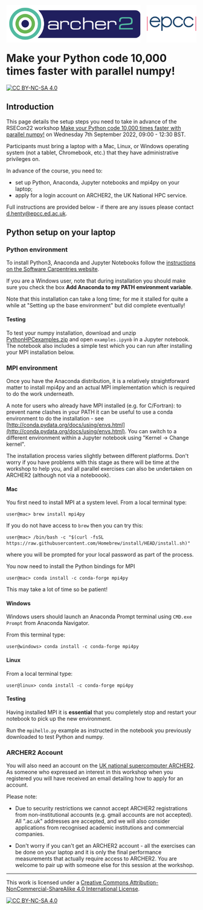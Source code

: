 <img src="./images/Archer2_logo.png" width="355" height="100"
align="left"> <img src="./images/epcc_logo.jpg" align="right"
width="133" height="100">

<br /><br /><br /><br /><br />

# Make your Python code 10,000 times faster with parallel numpy!

[![CC BY-NC-SA 4.0][cc-by-nc-sa-shield]][cc-by-nc-sa]

<h2>Introduction</h2>

This page details the setup steps you need to take in advance of the
RSECon22 workshop [Make your Python code 10,000 times faster with
parallel
numpy!](https://virtual.oxfordabstracts.com/#/event/3101/submission/103)
on Wednesday 7th September 2022, 09:00 - 12:30 BST.

Participants must bring a laptop with a Mac, Linux, or Windows
operating system (not a tablet, Chromebook, etc.) that they have
administrative privileges on.

In advance of the course, you need to:

  * set up Python, Anaconda, Jupyter notebooks and mpi4py on your laptop;
  * apply for a login account on ARCHER2, the UK National HPC service.

Full instructions are provided below - if there are any issues please
contact [d.henty@epcc.ed.ac.uk](mailto:d.henty@epcc.ed.ac.uk).

<h2>Python setup on your laptop</h2>

<h3>Python environment</h3>

To install Python3, Anaconda and Jupyter Notebooks follow the
[instructions on the Software Carpentries
website](https://swcarpentry.github.io/python-novice-inflammation/setup.html).

If you are a Windows user, note that during installation you should
make sure you check the box **Add Anaconda to my PATH environment
variable**.

Note that this installation can take a long time; for me it stalled
for quite a while at "Setting up the base environment" but did
complete eventually!

<h4>Testing</h4>

To test your numpy installation, download and unzip
[PythonHPCexamples.zip](https://github.com/davidhenty/PythonHPCprep/raw/master/PythonHPCexamples.zip)
and open `examples.ipynb` in a Jupyter notebook. The notebook also
includes a simple test which you can run after installing your MPI
installation below.

<h3>MPI environment</h3>

Once you have the Anaconda distribution, it is a relatively
straightforward matter to install mpi4py and an actual MPI
implementation which is required to do the work underneath.

A note for users who already have MPI installed (e.g. for C/Fortran):
to prevent name clashes in your PATH it can be useful to use a conda
environment to do the installation - see
[http://conda.pydata.org/docs/using/envs.html](http://conda.pydata.org/docs/using/envs.html). You
can switch to a different environment within a Jupyter notebook using
"Kernel -> Change kernel".

The installation process varies slightly between different
platforms. Don't worry if you have problems with this stage as there
will be time at the workshop to help you, and all parallel exercises
can also be undertaken on ARCHER2 (although not via a noteboook).

<h4>Mac</h4>

You first need to install MPI at a system level. From a local terminal
type:

````
user@mac> brew install mpi4py
````
If you do not have access to `brew` then you can try this:
````
user@mac> /bin/bash -c "$(curl -fsSL https://raw.githubusercontent.com/Homebrew/install/HEAD/install.sh)"
````
where you will be prompted for your local password as part of the process.

You now need to install the Python bindings for MPI

````
user@mac> conda install -c conda-forge mpi4py
````

This may take a lot of time so be patient!

<h4>Windows</h4>

Windows users should launch an Anaconda Prompt terminal using `CMD.exe
Prompt` from Anaconda Navigator.

From this terminal type:
````
user@windows> conda install -c conda-forge mpi4py
````

<h4>Linux</h4>

From a local terminal type:
````
user@linux> conda install -c conda-forge mpi4py
````

<h4>Testing</h4>

Having installed MPI it is **essential** that you completely stop and
restart your notebook to pick up the new environment.

Run the `mpihello.py` example as instructed in the notebook you
previously downloaded to test Python and numpy.

<h3>ARCHER2 Account</h3>

You will also need an account on the [UK national supercomputer
ARCHER2](https://www.archer2.ac.uk/). As someone who expressed an
interest in this workshop when you registered you will have received
an email detailing how to apply for an account.

Please note:

  * Due to security restrictions we cannot accept ARCHER2 registrations
    from non-institutional accounts (e.g. gmail accounts are not
    accepted). All ".ac.uk" addresses are accepted, and we will also
    consider applications from recognised academic institutions and
    commercial companies.

  * Don't worry if you can't get an ARCHER2 account - all the
    exercises can be done on your laptop and it is only the final
    performance measurements that actually require access to
    ARCHER2. You are welcome to pair up with someone else for this
    session at the workshop.
  
---

This work is licensed under a
[Creative Commons Attribution-NonCommercial-ShareAlike 4.0 International License][cc-by-nc-sa].

[cc-by-nc-sa]: http://creativecommons.org/licenses/by-nc-sa/4.0/
[cc-by-nc-sa-image]: https://licensebuttons.net/l/by-nc-sa/4.0/88x31.png
[cc-by-nc-sa-shield]: https://img.shields.io/badge/License-CC%20BY--NC--SA%204.0-lightgrey.svg

[![CC BY-NC-SA 4.0][cc-by-nc-sa-image]][cc-by-nc-sa]


